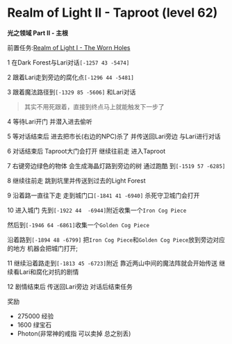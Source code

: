 # Realm of Light II - Taproot (level 62)

**光之领域 Part II - 主根**  

前置任务:[Realm of Light I -  The Worn Holes](/quests/lvl51-60/level%2054%20-%20Realm%20of%20Light%20I%20-%20The%20Worm%20Holes.html)

1 在Dark Forest与Lari对话`[-1257 43 -5474]`

2 跟着Lari走到旁边的腐化点`[-1296 44 -5481]`

3 跟着魔法路径到`[-1329 85 -5606]` 和Lari对话
>其实不用死跟着，直接到终点马上就能触发下一步了

4 等待Lari开门 并潜入进去偷听

5 等对话结束后 进去把市长(右边的NPC)杀了 并传送回Lari旁边 与Lari进行对话 

6 对话结束后 Taproot大门会打开 继续往前走 进入Taproot

7 右键旁边绿色的物体 会生成海晶灯路到旁边的树 通过跑酷 到`[-1519 57 -6285]`

8 继续往前走 跳到坑里并传送到过去的Light Forest

9 沿着路一直往下走 走到城门口`[-1841 41 -6940]` 杀死守卫城门会打开

10 进入城门 先到`[-1922 44  -6944]`附近收集一个`Iron Cog Piece`

然后到`[-1946 64 -6861]`收集一个`Golden Cog Piece`

沿着路到`[-1894 48 -6799]` 把`Iron Cog Piece`和`Golden Cog Piece`放到旁边对应的地方 机器会把城门打开;

11 继续沿着路走到`[-1813 45 -6723]`附近 靠近两山中间的魔法阵就会开始传送 继续看Lari和腐化对抗的剧情

12 剧情结束后 传送回Lari旁边 对话后结束任务

奖励
+ 275000 经验
+ 1600 绿宝石
+ Photon(非常神的戒指 可以卖掉 总之别丢)